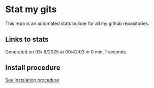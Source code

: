 # Stat my gits

This repo is an automated stats builder for all my github repositories.

## Links to stats


Generated on 03/ 6/2025 at 00:42:03 in 0 min, 1 seconds.

## Install procedure

[See instalation procedure](./src/install.md)
